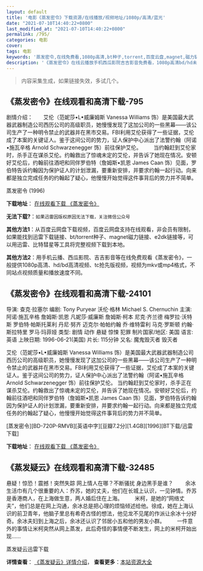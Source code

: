 ```yaml
---
layout: default
title: '电影《蒸发密令》下载资源/在线播放/视频地址/1080p/高清/蓝光'
date: "2021-07-10T14:40:22+0800"
last_modified_at: "2021-07-10T14:40:22+0800"
permalink: /795/
categories: 电影
cover:
tags: 电影
keywords: '蒸发密令,在线免费看,1080p高清,bt种子,torrent,百度云盘,magnet,磁力链,迅雷下载资源'
description: '《蒸发密令》在线云播放手机西瓜影院吉吉影音免费看，1080p高清bd/hd未删减完整版和tc抢先枪版，mkv/mp4格式，附带bt/torrent种子、magnet/磁力链、百度云盘、网盘资源迅雷下载链接'
---
```


>内容采集生成，如果链接失效，多试几个。


## 《蒸发密令》在线观看和高清下载-795

剧情介绍：　　艾伦（范妮莎•L•威廉姆斯 Vanessa Williams 饰）是美国最大武器武器制造公司西历公司的高级职员，她慢慢发现了这加公司的一些黑幕――该公司生产了一种明令禁止的武器并在黑市交易。FBI利用艾伦获得了一些证据，艾伦成了本案的关键证人。鉴于这间公司的势力，证人保护中心派出了法警约翰（阿诺•施瓦辛格 Arnold Schwarzenegger 饰）前往保护艾伦。 　　当约翰赶到艾伦家时，杀手正在谋杀艾伦。约翰救出了惊魂未定的艾伦，并告诉了她现在情况。安顿好艾伦后，约翰前往酒吧和同伴罗伯特（詹姆斯•凯恩 James Caan 饰）见面，罗伯特告诉约翰因为保护证人的计划泄漏，要重新安排，并要求约翰一起行动。向来都是独立完成任务的约翰起了疑心，他慢慢开始觉得这件事背后的势力并不简单。


蒸发密令 (1996)

**下载地址**： [在线观看下载 《蒸发密令》](https://www.btbtdy.me/btdy/dy10646.html) 


**无法下载?**：`如果迅雷因版权原因无法下载，关注微信公众号 `

**其他方法1**：从百度云网盘下载视频，百度云网盘支持在线观看，非会员有限制，如果能找到迅雷下载链接、bt/torrent种子、magnet磁力链接、e2dk链接等，可以用迅雷、比特彗星等工具将完整视频下载到本地。

**其他方法2**：用手机云播、西瓜影院、吉吉影音等在线免费观看《蒸发密令》，一般提供1080p高清、hd/bd高清视频、tc抢先版视频，视频为mkv或mp4格式，不同站点视频质量和播放速度不同。


## 《蒸发密令》在线观看和高清下载-24101

导演: 查克·拉塞尔 编剧: Tony Puryear 沃伦·格林 Michael S. Chernuchin 主演: 阿诺·施瓦辛格 詹姆斯·凯恩 凡妮莎·威廉斯 詹姆斯·柯本 尼克·齐兰德 梅罗拉·沃特斯 罗伯特·帕斯托莱利 丹尼·努齐 迈克尔·帕帕约翰 乔·维特雷利 马克·罗斯顿 约翰·斯拉特里 罗马·玛菲娅 类型: 剧情 动作 悬疑 惊悚 犯罪 制片国家/地区: 美国 语言: 英语 上映日期: 1996-06-21(美国) 片长: 115分钟 又名: 魔鬼毁灭者 毁灭者

艾伦（范妮莎•L•威廉姆斯 Vanessa Williams 饰）是美国最大武器武器制造公司西历公司的高级职员，她慢慢发现了这加公司的一些黑幕――该公司生产了一种明令禁止的武器并在黑市交易。FBI利用艾伦获得了一些证据，艾伦成了本案的关键证人。鉴于这间公司的势力，证人保护中心派出了法警约翰（阿诺•施瓦辛格 Arnold Schwarzenegger 饰）前往保护艾伦。 当约翰赶到艾伦家时，杀手正在谋杀艾伦。约翰救出了惊魂未定的艾伦，并告诉了她现在情况。安顿好艾伦后，约翰前往酒吧和同伴罗伯特（詹姆斯•凯恩 James Caan 饰）见面，罗伯特告诉约翰因为保护证人的计划泄漏，要重新安排，并要求约翰一起行动。向来都是独立完成任务的约翰起了疑心，他慢慢开始觉得这件事背后的势力并不简单。


[蒸发密令][BD-720P-RMVB][英语中字][豆瓣7.2分][1.4GB][1996][BT下载/迅雷下载]

**下载地址**： [在线观看下载 《蒸发密令》](https://www.btdx8.com/torrent/eraser_1996.html) 


## 《蒸发疑云》在线观看和高清下载-32485

悬疑！惊恐！震撼！突然失踪 网上情人在哪？不断骚扰 身边黑手是谁？ 　　余冰生活巾有几个很重要的人：乔苏，她的丈夫，他们在长城上认识，一见钟情。乔苏是香港商人，在上海做生意，两人婚后住在上海。 　　米柯，是她的“网络丈夫”，他们总是在网上沟通，余冰总是把心理的烦恼倾述给他。徐成，她在上海认识的前卫青年，他脑子里总有希奇古怪的想法，他见龙不见尾的作派让余冰十分好奇。余冰夫妇到上海之后，余冰还认识了邻居小五和他的男友小群。 　　一件意外的事情让米柯突然从网上蒸发，此后奇怪的事情便不断发生，网上的米柯开始出现&hellip;…


蒸发疑云迅雷下载

**详情查看**： [《蒸发疑云》详情介绍](/movie/32485/)， **查看更多**：[本站资源大全](/movie/t/all/)

